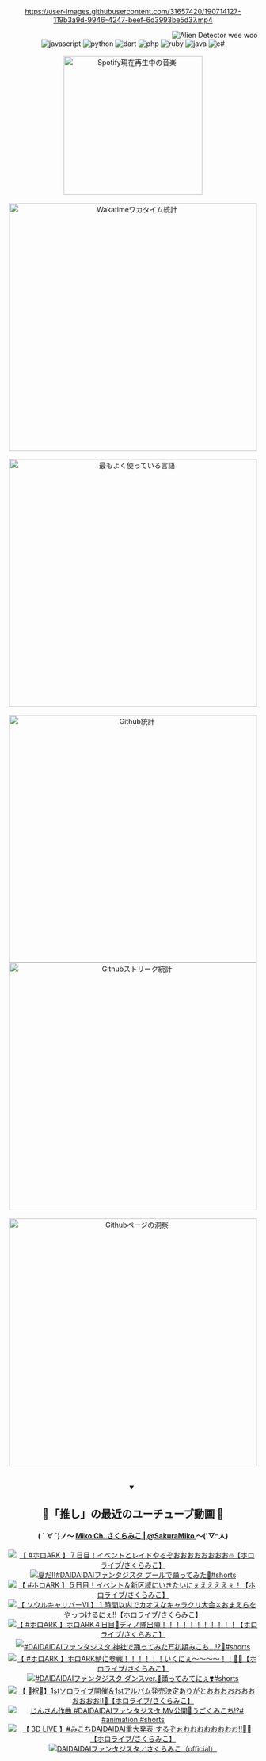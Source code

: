 <!-- START: HERO IMAGE GIF ////////// ////////// ////////// -->
<!-- <img src="@/../assets/img/gaming/ghost-of-tsushima.gif" width="100%"  alt="nellyXinwei's Hero Gif Image"/> -->
<!-- END: HERO IMAGE GIF ////////// ////////// ////////// -->

<div align="center" >  
  
<!-- START:ワンピース 第1015話「ルフィはRED ROCを使う」 -->
<https://user-images.githubusercontent.com/31657420/190714127-119b3a9d-9946-4247-beef-6d3993be5d37.mp4>
<!-- END:ワンピース 第1015話「ルフィはRED ROCを使う」 -->

<!-- START:VISITOR COUNTER -->
<div width="100%" align="right">
<img src="https://komarev.com/ghpvc/?username=nellyXinwei&label=🛸&color=grey&style=for-the-badge&labelcolor=ffffff" alt="Alien Detector wee woo"/>
</div>
<!-- END:VISITOR COUNTER -->

<!-- START: PROGRAMMING LANGUAGES -->
<!-- 色彩 Color Scheme:
#961E3A, #8A0D42, #5A0640, #4F265E, #2B355A, #3E759B, #CC4246,
#BB2649, #AD1052, #700750, #633075, #364270, #4E92C2, #FF5357
Sauce: https://www.webcreatorbox.com/inspiration/pantone-2023
-->

<img src="https://img.shields.io/badge/javascript%20-%23BB2649.svg?&style=for-the-badge&logo=javascript&logoColor=white&labelColor=961E3A" alt="javascript"/>
<img src="https://img.shields.io/badge/python%20-%23AD1052.svg?&style=for-the-badge&logo=python&logoColor=white&labelColor=8A0D42" alt="python" />
<img src="https://img.shields.io/badge/dart%20-%23700750.svg?&style=for-the-badge&logo=dart&logoColor=white&labelColor=5A0640" alt="dart"/>
<img src="https://img.shields.io/badge/php%20-%23633075.svg?&style=for-the-badge&logo=php&logoColor=white&labelColor=4F265E" alt="php"/>
<img src="https://img.shields.io/badge/ruby%20-%23364270.svg?&style=for-the-badge&logo=ruby&logoColor=white&labelColor=2B355A" alt="ruby"/>
<img src="https://img.shields.io/badge/java%20-%234E92C2.svg?&style=for-the-badge&logo=openjdk&logoColor=white&labelColor=3E759B" alt="java"/>
<img src="https://img.shields.io/badge/c%23-%23FF5357.svg?style=for-the-badge&logo=c-sharp&logoColor=white&labelColor=CC4246" alt="c#"/>  
<!-- END: PROGRAMMING LANGUAGES -->

<br>
<br>

<!-- START: MUSIC STATUS -->
  <!-- <a href="https://newojima-gsrs-20220114.vercel.app/api/now-playing?open">
    <img src="https://newojima-gsrs-20220114.vercel.app/api/now-playing" alt="Spotify現在再生中の音楽">
  </a> -->
  <img src="https://newojima-grss-20230114.vercel.app/api/spotify?border_color=transparent" alt="Spotify現在再生中の音楽" width="280px">
<!-- END: MUSIC STATUS -->

<br>
<br>

<!-- START: GITHUB STATUS -->
<!-- 色彩 Color Scheme:  #BB2649, #AD1052, #700750, #633075 -->
<img align="center" src="https://newojima-grs-20230109.vercel.app/api/wakatime?username=njtalba5127&layout=compact&langs_count=10&locale=ja&hide_title=false&title_color=fff&hide_border=true&text_color=fff&bg_color=BB2649,BB2649,633075,633075&hide=other,css,html,bash,xml,git%20config,makefile,properties,yaml,markdown,text,json,jsx" alt="Wakatimeワカタイム統計" width="500px"/>

<br>
<br>

<!-- 色彩 Color Scheme:  #633075, #364270, #4E92C2 -->
  <img align="center" src="https://newojima-grs-20230109.vercel.app/api/top-langs?username=njtalba5127&layout=compact&text_color=fff&icon_color=fff&hide_border=true&&locale=ja&hide_title=false&title_color=fff&include_all_commits=true&card_width=445&langs_count=11&hide=c%23,powershell,shaderlab,hlsl,makefile,jupyter%20notebook,python,html,css,shell,batchfile,less,liquid,hack,scss&bg_color=4F265E,633075,4E92C2" alt="最もよく使っている言語" width="500px"/>

<br>
<br>

<!-- 色彩 Color Scheme:  #4E92C2, #FF5357 -->
  <img align="center" src="https://newojima-grs-20230109.vercel.app/api?username=njtalba5127&rank_icon=github&show_icons=true&&locale=ja&title_color=fff&text_color=fff&icon_color=fff&hide_border=true&hide_title=false&count_private=true&include_all_commits=true&card_width=495&disable_animations=true&bg_color=4E92C2,4E92C2,FF5357" alt="Github統計" width="500px"/>

<br>

<img align="center" src="https://streak-stats.demolab.com?user=njtalba5127&theme=dark&hide_border=true&locale=ja&ring=BB2649&stroke=222222&background=151515&sideLabels=BB2649&currStreakLabel=ffffff&border=BB2649&fire=FF5357&currStreakNum=ffffff&sideNums=FF5357&dates=ffffff" alt="Githubストリーク統計" width="500px"/>

<br>
<br>

  <img align="center" width="500px" src="@/../assets/img/page-insights.svg" alt="Githubページの洞察"/>
  
</div>
<!-- END: GITHUB STATUS -->

<br>
<br>

<div align="center">
<details open>
  <summary>

  </summary>

  <h2 align="center">🌸「推し」の最近のユーチューブ動画 🌸</h2>
  <h4>
  ( ´ ∀ `)ノ～ 
  <a href="https://www.youtube.com/@SakuraMiko">Miko Ch. さくらみこ | @SakuraMiko
  </a>
   ～('▽^人)
  </h4>

  <!-- BEGIN YOUTUBE-CARDS -->
<a href="https://www.youtube.com/watch?v=YXH2g-45MSk"><img src="https://ytcards.demolab.com/?id=YXH2g-45MSk&title=%E3%80%90+%23%E3%83%9B%E3%83%ADARK+%E3%80%91%EF%BC%97%E6%97%A5%E7%9B%AE%EF%BC%81%E3%82%A4%E3%83%99%E3%83%B3%E3%83%88%E3%81%A8%E3%83%AC%E3%82%A4%E3%83%89%E3%82%84%E3%82%8B%E3%81%9E%E3%81%8A%E3%81%8A%E3%81%8A%E3%81%8A%E3%81%8A%E3%81%8A%E3%81%8A%E3%81%8A%F0%9F%94%A5%E3%80%90%E3%83%9B%E3%83%AD%E3%83%A9%E3%82%A4%E3%83%96%2F%E3%81%95%E3%81%8F%E3%82%89%E3%81%BF%E3%81%93%E3%80%91&lang=ja&timestamp=1722251199&background_color=%230d1117&title_color=%23ffffff&stats_color=%23dedede&max_title_lines=1&width=187&border_radius=5&duration=0" alt="【 #ホロARK 】７日目！イベントとレイドやるぞおおおおおおおお🔥【ホロライブ/さくらみこ】" title="【 #ホロARK 】７日目！イベントとレイドやるぞおおおおおおおお🔥【ホロライブ/さくらみこ】"></a>
<a href="https://www.youtube.com/watch?v=W1UVii0n7d8"><img src="https://ytcards.demolab.com/?id=W1UVii0n7d8&title=%E5%A4%8F%E3%81%A0%E2%80%BC%EF%B8%8F%23DAIDAIDAI%E3%83%95%E3%82%A1%E3%83%B3%E3%82%BF%E3%82%B8%E3%82%B9%E3%82%BF+%E3%83%97%E3%83%BC%E3%83%AB%E3%81%A7%E8%B8%8A%E3%81%A3%E3%81%A6%E3%81%BF%E3%81%9F%F0%9F%8C%BB%23shorts&lang=ja&timestamp=1722157221&background_color=%230d1117&title_color=%23ffffff&stats_color=%23dedede&max_title_lines=1&width=187&border_radius=5&duration=19" alt="夏だ‼️#DAIDAIDAIファンタジスタ プールで踊ってみた🌻#shorts" title="夏だ‼️#DAIDAIDAIファンタジスタ プールで踊ってみた🌻#shorts"></a>
<a href="https://www.youtube.com/watch?v=KUydFraG8Pw"><img src="https://ytcards.demolab.com/?id=KUydFraG8Pw&title=%E3%80%90+%23%E3%83%9B%E3%83%ADARK+%E3%80%91%EF%BC%95%E6%97%A5%E7%9B%AE%EF%BC%81%E3%82%A4%E3%83%99%E3%83%B3%E3%83%88%EF%BC%86%E6%96%B0%E5%8C%BA%E5%9F%9F%E3%81%AB%E3%81%84%E3%81%8D%E3%81%9F%E3%81%84%E3%81%AB%E3%81%87%E3%81%88%E3%81%88%E3%81%88%E3%81%88%E3%81%87%EF%BC%81%E3%80%90%E3%83%9B%E3%83%AD%E3%83%A9%E3%82%A4%E3%83%96%2F%E3%81%95%E3%81%8F%E3%82%89%E3%81%BF%E3%81%93%E3%80%91&lang=ja&timestamp=1722118912&background_color=%230d1117&title_color=%23ffffff&stats_color=%23dedede&max_title_lines=1&width=187&border_radius=5&duration=38526" alt="【 #ホロARK 】５日目！イベント＆新区域にいきたいにぇええええぇ！【ホロライブ/さくらみこ】" title="【 #ホロARK 】５日目！イベント＆新区域にいきたいにぇええええぇ！【ホロライブ/さくらみこ】"></a>
<a href="https://www.youtube.com/watch?v=-YnVozK9yLQ"><img src="https://ytcards.demolab.com/?id=-YnVozK9yLQ&title=%E3%80%90+%E3%82%BD%E3%82%A6%E3%83%AB%E3%82%AD%E3%83%A3%E3%83%AA%E3%83%90%E3%83%BC%E2%85%A5+%E3%80%91%EF%BC%91%E6%99%82%E9%96%93%E4%BB%A5%E5%86%85%E3%81%A7%E3%82%AB%E3%82%AA%E3%82%B9%E3%81%AA%E3%82%AD%E3%83%A3%E3%83%A9%E3%82%AF%E3%83%AA%E5%A4%A7%E4%BC%9A%E2%9A%94%E3%81%8A%E3%81%BE%E3%81%88%E3%82%89%E3%82%92%E3%82%84%E3%81%A3%E3%81%A4%E3%81%91%E3%82%8B%E3%81%AB%E3%81%87%E2%80%BC%E3%80%90%E3%83%9B%E3%83%AD%E3%83%A9%E3%82%A4%E3%83%96%2F%E3%81%95%E3%81%8F%E3%82%89%E3%81%BF%E3%81%93%E3%80%91&lang=ja&timestamp=1722077975&background_color=%230d1117&title_color=%23ffffff&stats_color=%23dedede&max_title_lines=1&width=187&border_radius=5&duration=3632" alt="【 ソウルキャリバーⅥ 】１時間以内でカオスなキャラクリ大会⚔おまえらをやっつけるにぇ‼【ホロライブ/さくらみこ】" title="【 ソウルキャリバーⅥ 】１時間以内でカオスなキャラクリ大会⚔おまえらをやっつけるにぇ‼【ホロライブ/さくらみこ】"></a>
<a href="https://www.youtube.com/watch?v=f-Cs8g_W4TU"><img src="https://ytcards.demolab.com/?id=f-Cs8g_W4TU&title=%E3%80%90+%23%E3%83%9B%E3%83%ADARK+%E3%80%91%E3%83%9B%E3%83%ADARK%EF%BC%94%E6%97%A5%E7%9B%AE%F0%9F%A6%96%E3%83%87%E3%82%A3%E3%83%8E%E9%9A%8A%E5%87%BA%E9%99%A3%EF%BC%81%EF%BC%81%EF%BC%81%EF%BC%81%EF%BC%81%EF%BC%81%EF%BC%81%EF%BC%81%EF%BC%81%EF%BC%81%EF%BC%81%E3%80%90%E3%83%9B%E3%83%AD%E3%83%A9%E3%82%A4%E3%83%96%2F%E3%81%95%E3%81%8F%E3%82%89%E3%81%BF%E3%81%93%E3%80%91&lang=ja&timestamp=1722012018&background_color=%230d1117&title_color=%23ffffff&stats_color=%23dedede&max_title_lines=1&width=187&border_radius=5&duration=22346" alt="【 #ホロARK 】ホロARK４日目🦖ディノ隊出陣！！！！！！！！！！！【ホロライブ/さくらみこ】" title="【 #ホロARK 】ホロARK４日目🦖ディノ隊出陣！！！！！！！！！！！【ホロライブ/さくらみこ】"></a>
<a href="https://www.youtube.com/watch?v=-C1-8t7ay28"><img src="https://ytcards.demolab.com/?id=-C1-8t7ay28&title=%23DAIDAIDAI%E3%83%95%E3%82%A1%E3%83%B3%E3%82%BF%E3%82%B8%E3%82%B9%E3%82%BF+%E7%A5%9E%E7%A4%BE%E3%81%A7%E8%B8%8A%E3%81%A3%E3%81%A6%E3%81%BF%E3%81%9F%E2%9B%A9%EF%B8%8F%E5%88%9D%E6%9C%9F%E3%81%BF%E3%81%93%E3%81%A1%E2%80%A6%E2%81%89%EF%B8%8F%F0%9F%91%80%23shorts&lang=ja&timestamp=1721898000&background_color=%230d1117&title_color=%23ffffff&stats_color=%23dedede&max_title_lines=1&width=187&border_radius=5&duration=19" alt="#DAIDAIDAIファンタジスタ 神社で踊ってみた⛩️初期みこち…⁉️👀#shorts" title="#DAIDAIDAIファンタジスタ 神社で踊ってみた⛩️初期みこち…⁉️👀#shorts"></a>
<a href="https://www.youtube.com/watch?v=dO-KAUhcUHk"><img src="https://ytcards.demolab.com/?id=dO-KAUhcUHk&title=%E3%80%90+%23%E3%83%9B%E3%83%ADARK+%E3%80%91%E3%83%9B%E3%83%ADARK%E9%AF%96%E3%81%AB%E5%8F%82%E6%88%A6%EF%BC%81%EF%BC%81%EF%BC%81%EF%BC%81%EF%BC%81%EF%BC%81%E3%81%84%E3%81%8F%E3%81%AB%E3%81%87%EF%BD%9E%EF%BD%9E%EF%BD%9E%EF%BD%9E%EF%BC%81%EF%BC%81%F0%9F%A6%96%F0%9F%94%A5%E3%80%90%E3%83%9B%E3%83%AD%E3%83%A9%E3%82%A4%E3%83%96%2F%E3%81%95%E3%81%8F%E3%82%89%E3%81%BF%E3%81%93%E3%80%91&lang=ja&timestamp=1721844450&background_color=%230d1117&title_color=%23ffffff&stats_color=%23dedede&max_title_lines=1&width=187&border_radius=5&duration=27441" alt="【 #ホロARK 】ホロARK鯖に参戦！！！！！！いくにぇ～～～～！！🦖🔥【ホロライブ/さくらみこ】" title="【 #ホロARK 】ホロARK鯖に参戦！！！！！！いくにぇ～～～～！！🦖🔥【ホロライブ/さくらみこ】"></a>
<a href="https://www.youtube.com/watch?v=dt0gXquxVcY"><img src="https://ytcards.demolab.com/?id=dt0gXquxVcY&title=%23DAIDAIDAI%E3%83%95%E3%82%A1%E3%83%B3%E3%82%BF%E3%82%B8%E3%82%B9%E3%82%BF+%E3%83%80%E3%83%B3%E3%82%B9ver.%F0%9F%8C%9F%E8%B8%8A%E3%81%A3%E3%81%A6%E3%81%BF%E3%81%A6%E3%81%AB%E3%81%87%E2%9D%A3%EF%B8%8F%23shorts&lang=ja&timestamp=1721725596&background_color=%230d1117&title_color=%23ffffff&stats_color=%23dedede&max_title_lines=1&width=187&border_radius=5&duration=28" alt="#DAIDAIDAIファンタジスタ ダンスver.🌟踊ってみてにぇ❣️#shorts" title="#DAIDAIDAIファンタジスタ ダンスver.🌟踊ってみてにぇ❣️#shorts"></a>
<a href="https://www.youtube.com/watch?v=d8fJCQKaVuU"><img src="https://ytcards.demolab.com/?id=d8fJCQKaVuU&title=%E3%80%90+%F0%9F%8C%B8%E7%A5%9D%F0%9F%8C%B8%E3%80%911st%E3%82%BD%E3%83%AD%E3%83%A9%E3%82%A4%E3%83%96%E9%96%8B%E5%82%AC%EF%BC%861st%E3%82%A2%E3%83%AB%E3%83%90%E3%83%A0%E7%99%BA%E5%A3%B2%E6%B1%BA%E5%AE%9A%E3%81%82%E3%82%8A%E3%81%8C%E3%81%A8%E3%81%8A%E3%81%8A%E3%81%8A%E3%81%8A%E3%81%8A%E3%81%8A%E3%81%8A%E3%81%8A%E3%81%8A%E3%81%8A%E3%81%8A%E2%80%BC%F0%9F%8E%89%E3%80%90%E3%83%9B%E3%83%AD%E3%83%A9%E3%82%A4%E3%83%96%2F%E3%81%95%E3%81%8F%E3%82%89%E3%81%BF%E3%81%93%E3%80%91&lang=ja&timestamp=1721662919&background_color=%230d1117&title_color=%23ffffff&stats_color=%23dedede&max_title_lines=1&width=187&border_radius=5&duration=12437" alt="【 🌸祝🌸】1stソロライブ開催＆1stアルバム発売決定ありがとおおおおおおおおおおお‼🎉【ホロライブ/さくらみこ】" title="【 🌸祝🌸】1stソロライブ開催＆1stアルバム発売決定ありがとおおおおおおおおおおお‼🎉【ホロライブ/さくらみこ】"></a>
<a href="https://www.youtube.com/watch?v=0l7PiNydrqA"><img src="https://ytcards.demolab.com/?id=0l7PiNydrqA&title=%E3%81%98%E3%82%93%E3%81%95%E3%82%93%E4%BD%9C%E6%9B%B2+%23DAIDAIDAI%E3%83%95%E3%82%A1%E3%83%B3%E3%82%BF%E3%82%B8%E3%82%B9%E3%82%BF+MV%E5%85%AC%E9%96%8B%F0%9F%8C%9F%E3%81%86%E3%81%94%E3%81%8F%E3%81%BF%E3%81%93%E3%81%A1%E2%81%89%EF%B8%8F%23+%23animation+%23shorts&lang=ja&timestamp=1721646215&background_color=%230d1117&title_color=%23ffffff&stats_color=%23dedede&max_title_lines=1&width=187&border_radius=5&duration=34" alt="じんさん作曲 #DAIDAIDAIファンタジスタ MV公開🌟うごくみこち⁉️# #animation #shorts" title="じんさん作曲 #DAIDAIDAIファンタジスタ MV公開🌟うごくみこち⁉️# #animation #shorts"></a>
<a href="https://www.youtube.com/watch?v=lJLs49hA84g"><img src="https://ytcards.demolab.com/?id=lJLs49hA84g&title=%E3%80%90+3D+LIVE+%E3%80%91%23%E3%81%BF%E3%81%93%E3%81%A1DAIDAIDAI%E9%87%8D%E5%A4%A7%E7%99%BA%E8%A1%A8+%E3%81%99%E3%82%8B%E3%81%9E%E3%81%89%E3%81%8A%E3%81%8A%E3%81%8A%E3%81%8A%E3%81%8A%E3%81%8A%E3%81%8A%E3%81%8A%E2%80%BC%F0%9F%8C%B8%F0%9F%8E%89%E3%80%90%E3%83%9B%E3%83%AD%E3%83%A9%E3%82%A4%E3%83%96%2F%E3%81%95%E3%81%8F%E3%82%89%E3%81%BF%E3%81%93%E3%80%91&lang=ja&timestamp=1721563538&background_color=%230d1117&title_color=%23ffffff&stats_color=%23dedede&max_title_lines=1&width=187&border_radius=5&duration=3847" alt="【 3D LIVE 】#みこちDAIDAIDAI重大発表 するぞぉおおおおおおおお‼🌸🎉【ホロライブ/さくらみこ】" title="【 3D LIVE 】#みこちDAIDAIDAI重大発表 するぞぉおおおおおおおお‼🌸🎉【ホロライブ/さくらみこ】"></a>
<a href="https://www.youtube.com/watch?v=7wEkDdBa4QQ"><img src="https://ytcards.demolab.com/?id=7wEkDdBa4QQ&title=DAIDAIDAI%E3%83%95%E3%82%A1%E3%83%B3%E3%82%BF%E3%82%B8%E3%82%B9%E3%82%BF%EF%BC%8F%E3%81%95%E3%81%8F%E3%82%89%E3%81%BF%E3%81%93%EF%BC%88official%EF%BC%89&lang=ja&timestamp=1721563506&background_color=%230d1117&title_color=%23ffffff&stats_color=%23dedede&max_title_lines=1&width=187&border_radius=5&duration=230" alt="DAIDAIDAIファンタジスタ／さくらみこ（official）" title="DAIDAIDAIファンタジスタ／さくらみこ（official）"></a>
<!-- END YOUTUBE-CARDS -->

</div>
  
</details>
